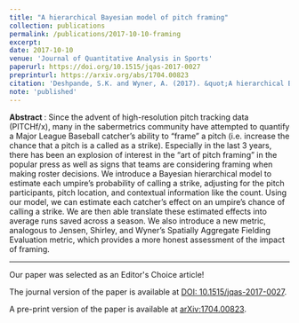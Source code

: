 ```yaml
---
title: "A hierarchical Bayesian model of pitch framing"
collection: publications
permalink: /publications/2017-10-10-framing
excerpt:
date: 2017-10-10
venue: 'Journal of Quantitative Analysis in Sports'
paperurl: https://doi.org/10.1515/jqas-2017-0027 
preprinturl: https://arxiv.org/abs/1704.00823
citation: 'Deshpande, S.K. and Wyner, A. (2017). &quot;A hierarchical Bayesian model of pitch framing.&quot; <i>Journal of Quantitative Analysis in Sports</i>. 13(3): 95--112.'
note: 'published'
---
```

<b> Abstract </b>: 
Since the advent of high-resolution pitch tracking data (PITCHf/x), many in the sabermetrics community have attempted to quantify a Major League Baseball catcher’s ability to “frame” a pitch (i.e. increase the chance that a pitch is a called as a strike). Especially in the last 3 years, there has been an explosion of interest in the “art of pitch framing” in the popular press as well as signs that teams are considering framing when making roster decisions. We introduce a Bayesian hierarchical model to estimate each umpire’s probability of calling a strike, adjusting for the pitch participants, pitch location, and contextual information like the count. Using our model, we can estimate each catcher’s effect on an umpire’s chance of calling a strike. We are then able translate these estimated effects into average runs saved across a season. We also introduce a new metric, analogous to Jensen, Shirley, and Wyner’s Spatially Aggregate Fielding Evaluation metric, which provides a more honest assessment of the impact of framing.

---

Our paper was selected as an Editor's Choice article!

The journal version of the paper is available at [DOI: 10.1515/jqas-2017-0027](https://doi.org/10.1515/jqas-2017-0027).

A pre-print version of the paper is available at [arXiv:1704.00823](https://arxiv.org/abs/1704.00823).


